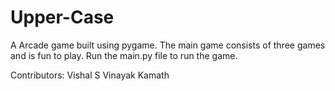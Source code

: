 # Upper-Case
A Arcade game built using pygame. The main game consists of three games and is fun to play.
Run the main.py file to run the game.

Contributors:
Vishal S
Vinayak Kamath
